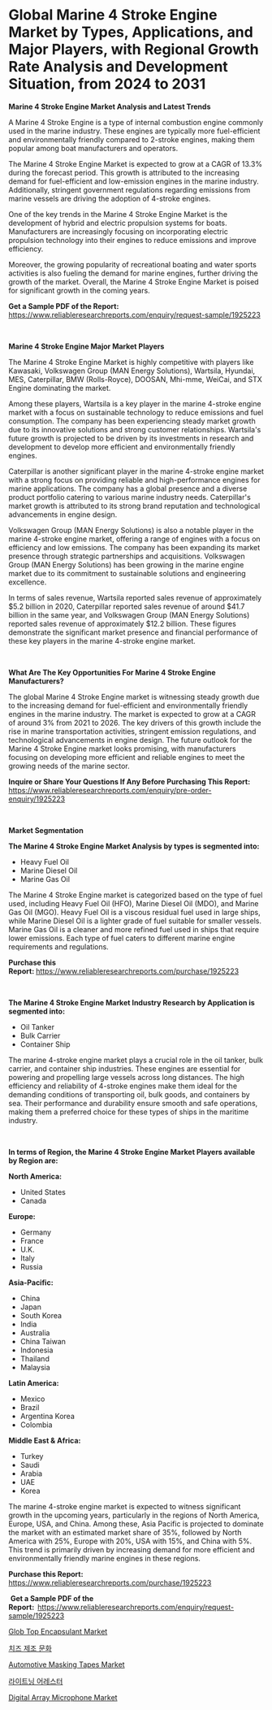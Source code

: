 <p><h1>Global Marine 4 Stroke Engine Market by Types, Applications, and Major Players, with Regional Growth Rate Analysis and Development Situation, from 2024 to 2031</h1></p><p><strong>Marine 4 Stroke Engine Market Analysis and Latest Trends</strong></p>
<p><p>A Marine 4 Stroke Engine is a type of internal combustion engine commonly used in the marine industry. These engines are typically more fuel-efficient and environmentally friendly compared to 2-stroke engines, making them popular among boat manufacturers and operators.</p><p>The Marine 4 Stroke Engine Market is expected to grow at a CAGR of 13.3% during the forecast period. This growth is attributed to the increasing demand for fuel-efficient and low-emission engines in the marine industry. Additionally, stringent government regulations regarding emissions from marine vessels are driving the adoption of 4-stroke engines.</p><p>One of the key trends in the Marine 4 Stroke Engine Market is the development of hybrid and electric propulsion systems for boats. Manufacturers are increasingly focusing on incorporating electric propulsion technology into their engines to reduce emissions and improve efficiency.</p><p>Moreover, the growing popularity of recreational boating and water sports activities is also fueling the demand for marine engines, further driving the growth of the market. Overall, the Marine 4 Stroke Engine Market is poised for significant growth in the coming years.</p></p>
<p><strong>Get a Sample PDF of the Report:&nbsp;</strong> <a href="https://www.reliableresearchreports.com/enquiry/request-sample/1925223">https://www.reliableresearchreports.com/enquiry/request-sample/1925223</a></p>
<p>&nbsp;</p>
<p><strong>Marine 4 Stroke Engine Major Market Players</strong></p>
<p><p>The Marine 4 Stroke Engine Market is highly competitive with players like Kawasaki, Volkswagen Group (MAN Energy Solutions), Wartsila, Hyundai, MES, Caterpillar, BMW (Rolls-Royce), DOOSAN, Mhi-mme, WeiCai, and STX Engine dominating the market. </p><p>Among these players, Wartsila is a key player in the marine 4-stroke engine market with a focus on sustainable technology to reduce emissions and fuel consumption. The company has been experiencing steady market growth due to its innovative solutions and strong customer relationships. Wartsila's future growth is projected to be driven by its investments in research and development to develop more efficient and environmentally friendly engines.</p><p>Caterpillar is another significant player in the marine 4-stroke engine market with a strong focus on providing reliable and high-performance engines for marine applications. The company has a global presence and a diverse product portfolio catering to various marine industry needs. Caterpillar's market growth is attributed to its strong brand reputation and technological advancements in engine design.</p><p>Volkswagen Group (MAN Energy Solutions) is also a notable player in the marine 4-stroke engine market, offering a range of engines with a focus on efficiency and low emissions. The company has been expanding its market presence through strategic partnerships and acquisitions. Volkswagen Group (MAN Energy Solutions) has been growing in the marine engine market due to its commitment to sustainable solutions and engineering excellence.</p><p>In terms of sales revenue, Wartsila reported sales revenue of approximately $5.2 billion in 2020, Caterpillar reported sales revenue of around $41.7 billion in the same year, and Volkswagen Group (MAN Energy Solutions) reported sales revenue of approximately $12.2 billion. These figures demonstrate the significant market presence and financial performance of these key players in the marine 4-stroke engine market.</p></p>
<p>&nbsp;</p>
<p><strong>What Are The Key Opportunities For Marine 4 Stroke Engine Manufacturers?</strong></p>
<p><p>The global Marine 4 Stroke Engine market is witnessing steady growth due to the increasing demand for fuel-efficient and environmentally friendly engines in the marine industry. The market is expected to grow at a CAGR of around 3% from 2021 to 2026. The key drivers of this growth include the rise in marine transportation activities, stringent emission regulations, and technological advancements in engine design. The future outlook for the Marine 4 Stroke Engine market looks promising, with manufacturers focusing on developing more efficient and reliable engines to meet the growing needs of the marine sector.</p></p>
<p><strong>Inquire or Share Your Questions If Any Before Purchasing This Report:</strong> <a href="https://www.reliableresearchreports.com/enquiry/pre-order-enquiry/1925223">https://www.reliableresearchreports.com/enquiry/pre-order-enquiry/1925223</a></p>
<p>&nbsp;</p>
<p><strong>Market Segmentation</strong></p>
<p><strong>The Marine 4 Stroke Engine Market Analysis by types is segmented into:</strong></p>
<p><ul><li>Heavy Fuel Oil</li><li>Marine Diesel Oil</li><li>Marine Gas Oil</li></ul></p>
<p><p>The Marine 4 Stroke Engine market is categorized based on the type of fuel used, including Heavy Fuel Oil (HFO), Marine Diesel Oil (MDO), and Marine Gas Oil (MGO). Heavy Fuel Oil is a viscous residual fuel used in large ships, while Marine Diesel Oil is a lighter grade of fuel suitable for smaller vessels. Marine Gas Oil is a cleaner and more refined fuel used in ships that require lower emissions. Each type of fuel caters to different marine engine requirements and regulations.</p></p>
<p><strong>Purchase this Report:&nbsp;</strong><a href="https://www.reliableresearchreports.com/purchase/1925223">https://www.reliableresearchreports.com/purchase/1925223</a></p>
<p>&nbsp;</p>
<p><strong>The Marine 4 Stroke Engine Market Industry Research by Application is segmented into:</strong></p>
<p><ul><li>Oil Tanker</li><li>Bulk Carrier</li><li>Container Ship</li></ul></p>
<p><p>The marine 4-stroke engine market plays a crucial role in the oil tanker, bulk carrier, and container ship industries. These engines are essential for powering and propelling large vessels across long distances. The high efficiency and reliability of 4-stroke engines make them ideal for the demanding conditions of transporting oil, bulk goods, and containers by sea. Their performance and durability ensure smooth and safe operations, making them a preferred choice for these types of ships in the maritime industry.</p></p>
<p>&nbsp;</p>
<p><strong>In terms of Region, the Marine 4 Stroke Engine Market Players available by Region are:</strong></p>
<p>
    <p> <strong> North America: </strong>
        <ul>
            <li>United States</li>
            <li>Canada</li>
        </ul>
        </p> 
    <p> <strong> Europe: </strong>
        <ul>
            <li>Germany</li>
            <li>France</li>
            <li>U.K.</li>
            <li>Italy</li>
            <li>Russia</li>
        </ul>
        </p> 
    <p> <strong> Asia-Pacific: </strong>
        <ul>
            <li>China</li>
            <li>Japan</li>
            <li>South Korea</li>
            <li>India</li>
            <li>Australia</li>
            <li>China Taiwan</li>
            <li>Indonesia</li>
            <li>Thailand</li>
            <li>Malaysia</li>
        </ul>
        </p> 
    <p> <strong> Latin America: </strong>
        <ul>
            <li>Mexico</li>
            <li>Brazil</li>
            <li>Argentina Korea</li>
            <li>Colombia</li>
        </ul>
        </p> 
    <p> <strong> Middle East & Africa: </strong>
        <ul>
            <li>Turkey</li>
            <li>Saudi</li>
            <li>Arabia</li>
            <li>UAE</li>
            <li>Korea</li>
        </ul>
    </p>
    </p>
<p><p>The marine 4-stroke engine market is expected to witness significant growth in the upcoming years, particularly in the regions of North America, Europe, USA, and China. Among these, Asia Pacific is projected to dominate the market with an estimated market share of 35%, followed by North America with 25%, Europe with 20%, USA with 15%, and China with 5%. This trend is primarily driven by increasing demand for more efficient and environmentally friendly marine engines in these regions.</p></p>
<p><strong>Purchase this Report: </strong><a href="https://www.reliableresearchreports.com/purchase/1925223">https://www.reliableresearchreports.com/purchase/1925223</a></p>
<p>&nbsp;<strong>Get a Sample PDF of the Report:&nbsp;&nbsp;</strong><a href="https://www.reliableresearchreports.com/enquiry/request-sample/1925223">https://www.reliableresearchreports.com/enquiry/request-sample/1925223</a></p>
<p><strong></strong></p>
<p><p><a href="https://shimmer-gardenia-37a.notion.site/Glob-Top-Encapsulant-Market-Size-Evaluating-its-Market-Trends-Growth-and-Projections-2024-2031-2ee2027ed5a44e77b97a6fc8010db802">Glob Top Encapsulant Market</a></p><p><a href="https://medium.com/@hzoldrz75165644/%EC%B9%98%EC%A6%88-%EC%A0%9C%EC%A1%B0-%EB%AC%B8%ED%99%94-%EC%8B%9C%EC%9E%A5-%EA%B2%BD%EC%9F%81-%EB%B6%84%EC%84%9D-%EC%8B%9C%EC%9E%A5-%EB%8F%99%ED%96%A5-%EB%B0%8F-2031%EB%85%84%EA%B9%8C%EC%A7%80%EC%9D%98-%EC%98%88%EC%B8%A1-6542f343e5b2">치즈 제조 문화</a></p><p><a href="https://meowing-lemming-dd3.notion.site/Automotive-Masking-Tapes-Market-with-the-goal-of-estimating-the-market-size-and-future-growth-potent-ad886f1483424e90a5f84bd1234f3618">Automotive Masking Tapes Market</a></p><p><a href="https://medium.com/@robandloriedavis/%EB%B2%88%EA%B0%9C-%EC%B0%A8%EB%8B%A8%EA%B8%B0-%EC%8B%9C%EC%9E%A5-%EA%B7%9C%EB%AA%A8-%EB%B0%8F-%EC%8B%9C%EC%9E%A5-%EB%8F%99%ED%96%A5-%EC%A0%84%EC%B2%B4-%EC%82%B0%EC%97%85-%EA%B0%9C%EC%9A%94-2024-2031-f7472071fc6a">라이트닝 어레스터</a></p><p><a href="https://view.publitas.com/reportprime-1/digital-array-microphone-market-research-report-forecasted-for-period-from-2024-2031-by-market-type-market-application-and-region/">Digital Array Microphone Market</a></p></p>